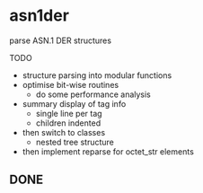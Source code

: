 # asn1der
parse ASN.1 DER structures

TODO
- structure parsing into modular functions
- optimise bit-wise routines
  - do some performance analysis
- summary display of tag info
  - single line per tag
  - children indented
- then switch to classes
  -  nested tree structure
- then implement reparse for octet_str elements

DONE
- 